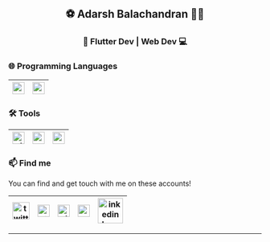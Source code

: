 
##  <center> :soccer: Adarsh Balachandran 👨‍💻 </center>
###  <center> :iphone: Flutter Dev  |  Web Dev :computer: </center> 


### 🌐 Programming Languages 
<!--
- Know/Using
-->
| [<img src="https://encrypted-tbn0.gstatic.com/images?q=tbn%3AANd9GcSB87SSp2lFKJvcXlgWMkohUIb1vIvpROEWxQ&usqp=CAU" alt="v logo" width="24">](https://dart.dev/)  | [<img src="https://www.pngitem.com/pimgs/m/31-312155_c-programming-language-logo-hd-png-download.png" alt="cpp logo" width="24">](https://isocpp.org/)  | 
|---|---|

<!--
- Learning

| [<img src="https://raw.githubusercontent.com/github/explore/80688e429a7d4ef2fca1e82350fe8e3517d3494d/topics/javascript/javascript.png" alt="js logo" width="24">](https://developer.mozilla.org/en-US/docs/Web/JavaScript)  |
|---|
-->
### 🛠️ Tools 
<!--
- Know/Using
-->
[<img src="https://encrypted-tbn0.gstatic.com/images?q=tbn%3AANd9GcTAUx7oVHGJQEXZGjHiiwX5hifLbX1SQ9z9aQ&usqp=CAU" alt="git logo" width="24">](https://git-scm.com/) | [<img src="https://upload.wikimedia.org/wikipedia/commons/thumb/9/9a/Visual_Studio_Code_1.35_icon.svg/1024px-Visual_Studio_Code_1.35_icon.svg.png" alt="vscode logo" width="24">](https://code.visualstudio.com/) | [<img src="https://library.kissclipart.com/20180926/sge/kissclipart-android-studio-logo-clipart-android-studio-integra-3c446f9ae4074af8.jpg" alt="vscode logo" width="24">](https://developer.android.com/studio/) | 
|---|---|---|

<!-- - Learning

| [<img src="https://raw.githubusercontent.com/github/explore/80688e429a7d4ef2fca1e82350fe8e3517d3494d/topics/docker/docker.png" alt="docker logo" width="24">](https://www.docker.com/) |  [<img src="https://raw.githubusercontent.com/github/explore/80688e429a7d4ef2fca1e82350fe8e3517d3494d/topics/kubernetes/kubernetes.png" alt="kubernetes logo" width="24">](https://kubernetes.io/) | [<img src="https://raw.githubusercontent.com/Delta456/Delta456/master/img/aws.png" alt="aws logo" width="24">](https://aws.amazon.com/) | [<img src="https://raw.githubusercontent.com/Delta456/Delta456/master/img/codecov.png" alt="codecov logo" width="24">](https://codecov.io/)| [<img src="https://raw.githubusercontent.com/Delta456/Delta456/master/img/jupyter_notebook.png" alt="jupyter notebook logo" width="30">](https://jupyter.org/)| many more...
|---|---|---|---|---|---| 
-->

### 📫 Find me

You can find and get touch with me on these accounts!

 [<img src="https://3.bp.blogspot.com/-NxouMmz2bOY/T8_ac97cesI/AAAAAAAAGg0/e3vY1_bdnbE/s320/Twitter+logo+2012.png" alt="twitter logo" width="34">](https://twitter.com/__adhrsh__) | [<img src="https://image.flaticon.com/icons/svg/2111/2111628.svg" alt="stack logo" width="24">](https://stackoverflow.com/users/10233828/adarsh-balu) | [<img src="https://encrypted-tbn0.gstatic.com/images?q=tbn%3AANd9GcSkrRvLoiXwR9qipNQm_cF2ltOMmAP1JJwSbg&usqp=CAU" alt="gitlab logo" width="24">](https://gitlab.com/Adarshbalu) | [<img src="https://toppng.com/uploads/preview/reddit-icon-reddit-logo-transparent-115628752708pqmsy4kgm.png" alt="reddit logo" width="24">](https://www.reddit.com/user/adarshbalu) | [<img src="https://cdn2.iconfinder.com/data/icons/simple-social-media-shadow/512/14-512.png" alt="inkedin logo" width="50">](https://www.linkedin.com/in/adarshbalu/) | 
|---|---|---|---|---|

---
